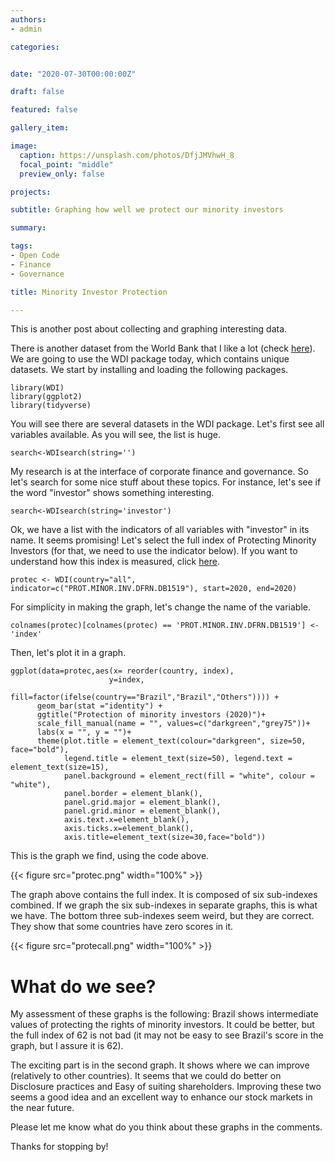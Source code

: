 ```yaml
---
authors:
- admin

categories: 


date: "2020-07-30T00:00:00Z"

draft: false

featured: false

gallery_item:

image:
  caption: https://unsplash.com/photos/DfjJMVhwH_8
  focal_point: "middle"
  preview_only: false

projects:

subtitle: Graphing how well we protect our minority investors

summary: 

tags:
- Open Code
- Finance
- Governance

title: Minority Investor Protection

---
```


This is another post about collecting and graphing interesting data. 

There is another dataset from the World Bank that I like a lot (check [here](https://datacatalog.worldbank.org/dataset/wdi-database-archives)). We are going to use the WDI package today, which contains unique datasets. We start by installing and loading the following packages.


    library(WDI)
    library(ggplot2)
    library(tidyverse)
    
You will see there are several datasets in the WDI package. Let's first see all variables available. As you will see, the list is huge.

    search<-WDIsearch(string='')
    
My research is at the interface of corporate finance and governance. So let's search for some nice stuff about these topics. For instance, let's see if the word "investor" shows something interesting.

    search<-WDIsearch(string='investor')

Ok, we have a list with the indicators of all variables with "investor" in its name. It seems promising! Let's select the full index of Protecting Minority Investors (for that, we need to use the indicator below). If you want to understand how this index is measured, click [here](https://www.doingbusiness.org/en/methodology/protecting-minority-investors).

    protec <- WDI(country="all", indicator=c("PROT.MINOR.INV.DFRN.DB1519"), start=2020, end=2020)
    
    
For simplicity in making the graph, let's change the name of the variable.     
    
    colnames(protec)[colnames(protec) == 'PROT.MINOR.INV.DFRN.DB1519'] <- 'index'
    
Then, let's plot it in a graph.      
    
    ggplot(data=protec,aes(x= reorder(country, index), 
                          y=index, 
                          fill=factor(ifelse(country=="Brazil","Brazil","Others")))) +
          geom_bar(stat ="identity") +
          ggtitle("Protection of minority investors (2020)")+
          scale_fill_manual(name = "", values=c("darkgreen","grey75"))+ 
          labs(x = "", y = "")+
          theme(plot.title = element_text(colour="darkgreen", size=50, face="bold"), 
                legend.title = element_text(size=50), legend.text = element_text(size=15),
                panel.background = element_rect(fill = "white", colour = "white"),
                panel.border = element_blank(),
                panel.grid.major = element_blank(),
                panel.grid.minor = element_blank(),
                axis.text.x=element_blank(),
                axis.ticks.x=element_blank(),
                axis.title=element_text(size=30,face="bold"))   
                              
                      
This is the graph we find, using the code above.

{{< figure src="protec.png" width="100%" >}}

The graph above contains the full index. It is composed of six sub-indexes combined. If we graph the six sub-indexes in separate graphs, this is what we have. The bottom three sub-indexes seem weird, but they are correct. They show that some countries have zero scores in it.

{{< figure src="protecall.png" width="100%" >}}



# What do we see?       
                 
My assessment of these graphs is the following: Brazil shows intermediate values of protecting the rights of minority investors. It could be better, but the full index of 62 is not bad (it may not be easy to see Brazil's score in the graph, but I assure it is 62).

The exciting part is in the second graph. It shows where we can improve (relatively to other countries). It seems that we could do better on Disclosure practices and Easy of suiting shareholders. Improving these two seems a good idea and an excellent way to enhance our stock markets in the near future.

Please let me know what do you think about these graphs in the comments. 

Thanks for stopping by!

